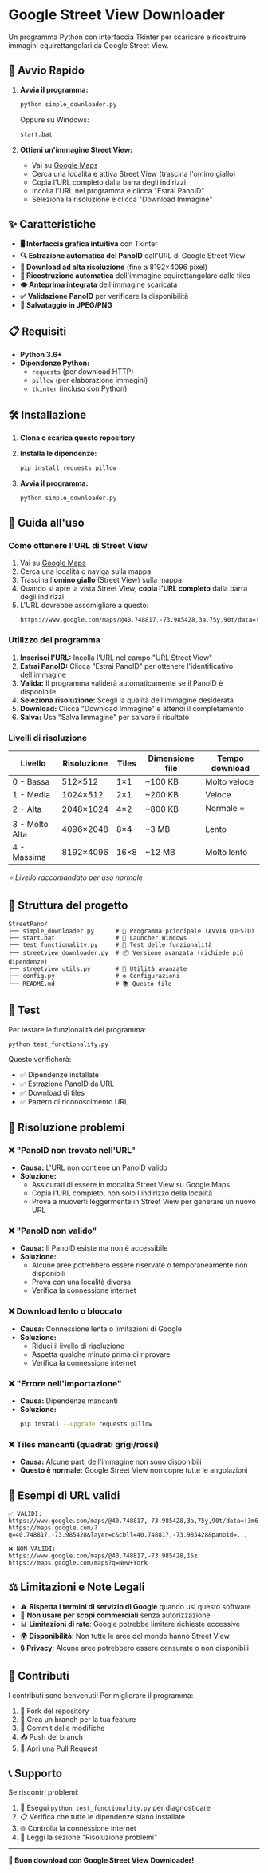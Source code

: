 # Google Street View Downloader

Un programma Python con interfaccia Tkinter per scaricare e ricostruire immagini equirettangolari da Google Street View.

## 🚀 Avvio Rapido

1. **Avvia il programma:**
   ```bash
   python simple_downloader.py
   ```
   
   Oppure su Windows:
   ```bash
   start.bat
   ```

2. **Ottieni un'immagine Street View:**
   - Vai su [Google Maps](https://maps.google.com)
   - Cerca una località e attiva Street View (trascina l'omino giallo)
   - Copia l'URL completo dalla barra degli indirizzi
   - Incolla l'URL nel programma e clicca "Estrai PanoID"
   - Seleziona la risoluzione e clicca "Download Immagine"

## ✨ Caratteristiche

- **🖥️ Interfaccia grafica intuitiva** con Tkinter
- **🔍 Estrazione automatica del PanoID** dall'URL di Google Street View
- **📸 Download ad alta risoluzione** (fino a 8192×4096 pixel)
- **🔧 Ricostruzione automatica** dell'immagine equirettangolare dalle tiles
- **👁️ Anteprima integrata** dell'immagine scaricata
- **✅ Validazione PanoID** per verificare la disponibilità
- **💾 Salvataggio in JPEG/PNG**

## 📋 Requisiti

- **Python 3.6+**
- **Dipendenze Python:**
  - `requests` (per download HTTP)
  - `pillow` (per elaborazione immagini)
  - `tkinter` (incluso con Python)

## 🛠️ Installazione

1. **Clona o scarica questo repository**

2. **Installa le dipendenze:**
   ```bash
   pip install requests pillow
   ```

3. **Avvia il programma:**
   ```bash
   python simple_downloader.py
   ```

## 📖 Guida all'uso

### Come ottenere l'URL di Street View

1. Vai su [Google Maps](https://maps.google.com)
2. Cerca una località o naviga sulla mappa
3. Trascina l'**omino giallo** (Street View) sulla mappa
4. Quando si apre la vista Street View, **copia l'URL completo** dalla barra degli indirizzi
5. L'URL dovrebbe assomigliare a questo:
   ```
   https://www.google.com/maps/@40.748817,-73.985428,3a,75y,90t/data=!3m6!1e1!3m4!1sAF1QipM...
   ```

### Utilizzo del programma

1. **Inserisci l'URL:** Incolla l'URL nel campo "URL Street View"
2. **Estrai PanoID:** Clicca "Estrai PanoID" per ottenere l'identificativo dell'immagine
3. **Valida:** Il programma validerà automaticamente se il PanoID è disponibile
4. **Seleziona risoluzione:** Scegli la qualità dell'immagine desiderata
5. **Download:** Clicca "Download Immagine" e attendi il completamento
6. **Salva:** Usa "Salva Immagine" per salvare il risultato

### Livelli di risoluzione

| Livello | Risoluzione | Tiles | Dimensione file | Tempo download |
|---------|-------------|-------|-----------------|----------------|
| 0 - Bassa | 512×512 | 1×1 | ~100 KB | Molto veloce |
| 1 - Media | 1024×512 | 2×1 | ~200 KB | Veloce |
| 2 - Alta | 2048×1024 | 4×2 | ~800 KB | Normale ⭐ |
| 3 - Molto Alta | 4096×2048 | 8×4 | ~3 MB | Lento |
| 4 - Massima | 8192×4096 | 16×8 | ~12 MB | Molto lento |

*⭐ Livello raccomandato per uso normale*

## 📁 Struttura del progetto

```
StreetPano/
├── simple_downloader.py      # 🎯 Programma principale (AVVIA QUESTO)
├── start.bat                 # 🚀 Launcher Windows
├── test_functionality.py     # 🧪 Test delle funzionalità
├── streetview_downloader.py  # 📦 Versione avanzata (richiede più dipendenze)
├── streetview_utils.py       # 🔧 Utilità avanzate
├── config.py                 # ⚙️ Configurazioni
└── README.md                 # 📚 Questo file
```

## 🧪 Test

Per testare le funzionalità del programma:

```bash
python test_functionality.py
```

Questo verificherà:
- ✅ Dipendenze installate
- ✅ Estrazione PanoID da URL
- ✅ Download di tiles
- ✅ Pattern di riconoscimento URL

## 🔧 Risoluzione problemi

### ❌ "PanoID non trovato nell'URL"
- **Causa:** L'URL non contiene un PanoID valido
- **Soluzione:** 
  - Assicurati di essere in modalità Street View su Google Maps
  - Copia l'URL completo, non solo l'indirizzo della località
  - Prova a muoverti leggermente in Street View per generare un nuovo URL

### ❌ "PanoID non valido"
- **Causa:** Il PanoID esiste ma non è accessibile
- **Soluzione:**
  - Alcune aree potrebbero essere riservate o temporaneamente non disponibili
  - Prova con una località diversa
  - Verifica la connessione internet

### ❌ Download lento o bloccato
- **Causa:** Connessione lenta o limitazioni di Google
- **Soluzione:**
  - Riduci il livello di risoluzione
  - Aspetta qualche minuto prima di riprovare
  - Verifica la connessione internet

### ❌ "Errore nell'importazione"
- **Causa:** Dipendenze mancanti
- **Soluzione:**
  ```bash
  pip install --upgrade requests pillow
  ```

### ❌ Tiles mancanti (quadrati grigi/rossi)
- **Causa:** Alcune parti dell'immagine non sono disponibili
- **Questo è normale:** Google Street View non copre tutte le angolazioni

## 🎯 Esempi di URL validi

```
✅ VALIDI:
https://www.google.com/maps/@40.748817,-73.985428,3a,75y,90t/data=!3m6!1e1!3m4!1s...
https://maps.google.com/?q=40.748817,-73.985428&layer=c&cbll=40.748817,-73.985428&panoid=...

❌ NON VALIDI:
https://www.google.com/maps/@40.748817,-73.985428,15z
https://maps.google.com/maps?q=New+York
```

## ⚖️ Limitazioni e Note Legali

- ⚠️ **Rispetta i termini di servizio di Google** quando usi questo software
- 🚫 **Non usare per scopi commerciali** senza autorizzazione
- 📊 **Limitazioni di rate**: Google potrebbe limitare richieste eccessive
- 🌍 **Disponibilità**: Non tutte le aree del mondo hanno Street View
- 🔒 **Privacy**: Alcune aree potrebbero essere censurate o non disponibili

## 🤝 Contributi

I contributi sono benvenuti! Per migliorare il programma:

1. 🍴 Fork del repository
2. 🌟 Crea un branch per la tua feature
3. 📝 Commit delle modifiche
4. 📤 Push del branch
5. 🔄 Apri una Pull Request

## 📞 Supporto

Se riscontri problemi:

1. 🧪 Esegui `python test_functionality.py` per diagnosticare
2. 📋 Verifica che tutte le dipendenze siano installate
3. 🌐 Controlla la connessione internet
4. 📖 Leggi la sezione "Risoluzione problemi"

---

**🎉 Buon download con Google Street View Downloader!**

